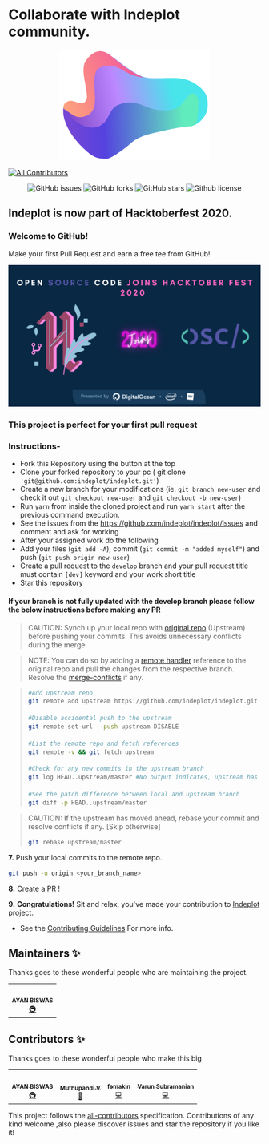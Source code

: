 # Collaborate with Indeplot community.


<p align="center">
<img src='src/Assets/Images/logo.png' width="300px" height="220" align="centre" alt="Indebot logo"/>
</p>


<!-- ALL-CONTRIBUTORS-BADGE:START - Do not remove or modify this section -->
[![All Contributors](https://img.shields.io/badge/all_contributors-4-orange.svg?style=flat-square)](#contributors-)
<!-- ALL-CONTRIBUTORS-BADGE:END -->

<p align="center">
   <img alt="GitHub issues" src="https://img.shields.io/github/issues/indeplot/indeplot"></a>
   <img alt="GitHub forks" src="https://img.shields.io/github/forks/indeplot/indeplot"></a>
   <img alt="GitHub stars" src="https://img.shields.io/github/stars/indeplot/indeplot"></a>
   <img alt="Github license" src="https://img.shields.io/github/license/indeplot/indeplot"></a>
</p>

## Indeplot is now part of Hacktoberfest 2020.

### Welcome to GitHub!
Make your first Pull Request and earn a free tee from GitHub!

![Hacktoberfest 2020](hacktoberfest2020.png)

### This project is perfect for your first pull request

### Instructions-

- Fork this Repository using the button at the top
- Clone your forked repository to your pc ( git clone ```'git@github.com:indeplot/indeplot.git'```)
- Create a new branch for your modifications (ie. `git branch new-user` and check it out `git checkout new-user` and `git checkout -b new-user`)
- Run ```yarn``` from inside the cloned project and run ```yarn start``` after the previous command execution.
- See the issues from the https://github.com/indeplot/indeplot/issues and comment and ask for   working
- After your assigned work do the following
- Add your files (`git add -A`), commit (`git commit -m "added myself"`) and push (`git push origin new-user`)
- Create a pull request to the `develop` branch and your pull request title must contain `[dev]` keyword and your work short title
- Star this repository

#### If your branch is not fully updated with the develop branch please follow the below instructions before making any PR

>CAUTION: Synch up your local repo with [original repo](https://github.com/indeplot/indeplot) (Upstream) before pushing your commits.
>This avoids unnecessary conflicts during the merge.

>NOTE: You can do so by adding a [remote handler](https://www.atlassian.com/de/git/tutorials/syncing) reference to the original repo and pull the changes from the respective branch.
>Resolve the [merge-conflicts](https://www.atlassian.com/de/git/tutorials/using-branches/merge-conflicts) if any.


>```bash
>#Add upstream repo
>git remote add upstream https://github.com/indeplot/indeplot.git
>
>#Disable accidental push to the upstream
>git remote set-url --push upstream DISABLE
>
>#List the remote repo and fetch references
>git remote -v && git fetch upstream
>
>#Check for any new commits in the upstream branch
>git log HEAD..upstream/master #No output indicates, upstream has not moved ahead
>
>#See the patch difference between local and upstream branch
>git diff -p HEAD..upstream/master
>
>```

>CAUTION: If the upstream has moved ahead, rebase your commit and resolve conflicts if any. [Skip otherwise]
>```bash
>git rebase upstream/master
>```
>

**7.** Push your local commits to the remote repo.

```bash
git push -u origin <your_branch_name>
```

**8.** Create a [PR](https://help.github.com/en/github/collaborating-with-issues-and-pull-requests/creating-a-pull-request) !

**9.** **Congratulations!** Sit and relax, you've made your contribution to [Indeplot](https://github.com/indeplot/indeplot) project.


* See the [Contributing Guidelines](https://github.com/indeplot/indeplot/blob/master/CONTRIBUTING.md) For more info.

## Maintainers ✨

Thanks goes to these wonderful people who are maintaining the project.

<table>
  <tr>
    <td align="center"><a href="https://github.com/ayan-biswas0412"><img src="https://avatars1.githubusercontent.com/u/52851184?v=4" width="100px;" alt=""/><br /><sub><b>AYAN BISWAS</b></sub></a><br /><a href="#infra-ayan-biswas0412" title="Infrastructure (Hosting, Build-Tools, etc)">🚇</a></td>
  </tr>
</table>


## Contributors ✨

Thanks goes to these wonderful people who make this big

<!-- ALL-CONTRIBUTORS-LIST:START - Do not remove or modify this section -->
<!-- prettier-ignore-start -->
<!-- markdownlint-disable -->
<table>
  <tr>
    <td align="center"><a href="https://github.com/ayan-biswas0412"><img src="https://avatars1.githubusercontent.com/u/52851184?v=4" width="100px;" alt=""/><br /><sub><b>AYAN BISWAS</b></sub></a><br /><a href="#infra-ayan-biswas0412" title="Infrastructure (Hosting, Build-Tools, etc)">🚇</a></td>
    <td align="center"><a href="https://dribbble.com/pearlpandz"><img src="https://avatars2.githubusercontent.com/u/12746886?v=4" width="100px;" alt=""/><br /><sub><b>Muthupandi V</b></sub></a><br /><a href="#design-pearlpandz" title="Design">🎨</a></td>
    <td align="center"><a href="https://github.com/femakin"><img src="https://avatars3.githubusercontent.com/u/46872764?v=4" width="100px;" alt=""/><br /><sub><b>femakin</b></sub></a><br /><a href="https://github.com/indeplot/indeplot/commits?author=femakin" title="Code">💻</a></td>
    <td align="center"><a href="https://github.com/varunpappu"><img src="https://avatars1.githubusercontent.com/u/10454067?v=4" width="100px;" alt=""/><br /><sub><b>Varun Subramanian</b></sub></a><br /><a href="https://github.com/indeplot/indeplot/commits?author=varunpappu" title="Code">💻</a></td>
  </tr>
</table>

<!-- markdownlint-enable -->
<!-- prettier-ignore-end -->
<!-- ALL-CONTRIBUTORS-LIST:END -->

This project follows the [all-contributors](https://github.com/all-contributors/all-contributors) specification. Contributions of any kind welcome ,also please discover issues and star the repository if you like it!

